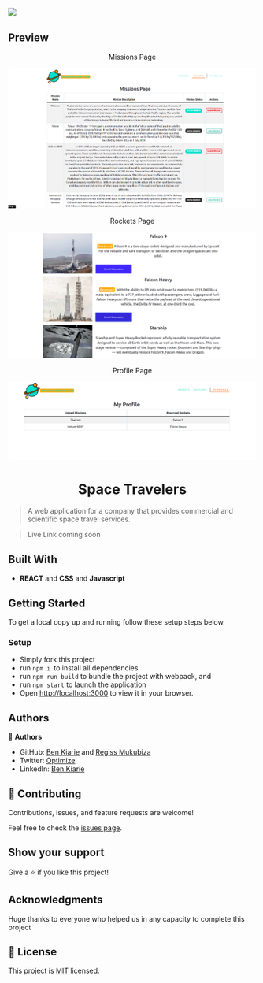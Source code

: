 ![](https://img.shields.io/badge/Microverse-blueviolet)

## Preview

<p align="center">Missions Page</p>

<img src="./src/assets/missions.png">

<p align="center">Rockets Page</p>

<img src="./src/assets/rockets.png">

<p align="center">Profile Page</p>

<img src="./src/assets/profile.png">

<h1 align="center">Space Travelers</h1>

> A web application for a company that provides commercial and scientific space travel services.

> Live Link coming soon

## Built With

- **REACT** and **CSS** and **Javascript**

## Getting Started

To get a local copy up and running follow these setup steps below.

### Setup

- Simply fork this project
- run `npm i `to install all dependencies
- run `npm run build` to bundle the project with webpack, and
- run `npm start` to launch the application
- Open [http://localhost:3000](http://localhost:3000) to view it in your browser.

## Authors

👤 **Authors**

- GitHub: [Ben Kiarie](https://github.com/Benmuiruri) and [Regiss Mukubiza](https://github.com/Regiss05)
- Twitter: [Optimize](https://twitter.com/_optimize)
- LinkedIn: [Ben Kiarie](https://www.linkedin.com/in/benjamin-kiarie-180b66149/)

## 🤝 Contributing

Contributions, issues, and feature requests are welcome!

Feel free to check the [issues page](https://github.com/Benmuiruri/space-travelers-hub/issues).

## Show your support

Give a ⭐️ if you like this project!

## Acknowledgments

Huge thanks to everyone who helped us in any capacity to complete this project

## 📝 License

This project is [MIT](https://opensource.org/licenses/MIT) licensed.

